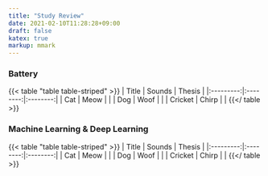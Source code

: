 ```yaml
---
title: "Study Review"
date: 2021-02-10T11:28:28+09:00
draft: false
katex: true
markup: mmark
---
```

### Battery
{{< table "table table-striped" >}}
| Title  | Sounds | Thesis |
|:---------:|:--------:|:--------:|
| Cat       | Meow     |          |
| Dog       | Woof     |          |
| Cricket   | Chirp    |          |
{{</ table >}}

### Machine Learning & Deep Learning
{{< table "table table-striped" >}}
| Title  | Sounds | Thesis |
|:---------:|:--------:|:--------:|
| Cat       | Meow     |          |
| Dog       | Woof     |          |
| Cricket   | Chirp    |          |
{{</ table >}}
